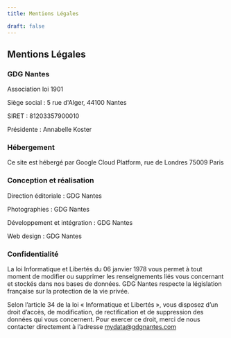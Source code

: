 ```yaml
---
title: Mentions Légales

draft: false
---
```


## Mentions Légales

### GDG Nantes

Association loi 1901

Siège social :
5 rue d'Alger, 44100 Nantes

SIRET :
81203357900010

Présidente :
Annabelle Koster

### Hébergement

Ce site est hébergé par Google Cloud Platform,
rue de Londres 75009 Paris

### Conception et réalisation

Direction éditoriale : GDG Nantes

Photographies : GDG Nantes

Développement et intégration : GDG Nantes

Web design : GDG Nantes

### Confidentialité

La loi Informatique et Libertés du 06 janvier 1978 vous permet à tout moment de modifier ou supprimer les renseignements liés vous concernant et stockés dans nos bases de données. GDG Nantes respecte la législation française sur la protection de la vie privée.

Selon l’article 34 de la loi « Informatique et Libertés », vous disposez d’un droit d’accès, de modification, de rectification et de suppression des données qui vous concernent. Pour exercer ce droit, merci de nous contacter directement à l’adresse mydata@gdgnantes.com
